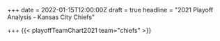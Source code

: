 +++
date = 2022-01-15T12:00:00Z
draft = true
headline = "2021 Playoff Analysis - Kansas City Chiefs"

+++
{{< playoffTeamChart2021 team="chiefs" >}}